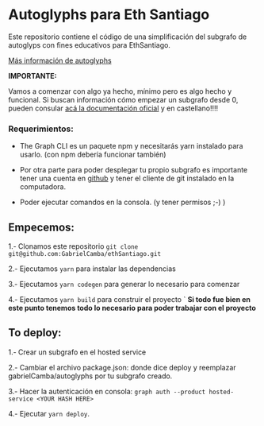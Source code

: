 # Autoglyphs para Eth Santiago

Este repositorio contiene el código de una simplificación del subgrafo de autoglyps con fines educativos para EthSantiago.

[Más información de autoglyphs](https://www.larvalabs.com/autoglyphs)

**IMPORTANTE:**

 Vamos a comenzar con algo ya hecho, mínimo pero es algo hecho y funcional. Si buscan información cómo empezar un subgrafo desde 0, pueden consular [acá la documentación oficial](https://thegraph.com/docs/es/cookbook/quick-start/) y en castellano!!!! 

### Requerimientos: 

- The Graph CLI es un paquete npm y necesitarás yarn instalado para usarlo. (con npm debería funcionar también)

- Por otra parte para poder desplegar tu propio subgrafo es importante tener una cuenta en [github](https://github.com/) y tener el cliente de git instalado en la computadora. 

- Poder ejecutar comandos en la consola. (y tener permisos ;-) )

## Empecemos:

1.- Clonamos este repositorio `git clone git@github.com:GabrielCamba/ethSantiago.git`

2.- Ejecutamos `yarn` para instalar las dependencias

3.- Ejecutamos `yarn codegen` para generar lo necesario para comenzar

4.- Ejecutamos `yarn build` para construir el proyecto
`
**Si todo fue bien en este punto tenemos todo lo necesario para poder trabajar con el proyecto**

## To deploy:

1.- Crear un subgrafo en el hosted service

2.- Cambiar el archivo package.json: donde dice deploy y reemplazar gabrielCamba/autoglyphs por tu subgrafo creado.

3.- Hacer la autenticación en consola: `graph auth --product hosted-service <YOUR HASH HERE>`

4.- Ejecutar `yarn deploy`.
